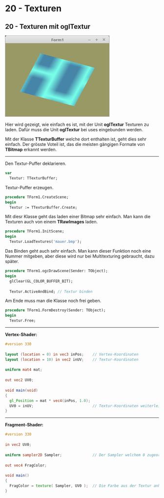 # 20 - Texturen
## 20 - Texturen mit oglTextur

![image.png](image.png)

Hier wird gezeigt, wie einfach es ist, mit der Unit **oglTextur** Texturen zu laden.
Dafür muss die Unit **oglTextur** bei uses eingebunden werden.

Mit der Klasse **TTexturBuffer** welche dort enthalten ist, geht dies sehr einfach.
Der grösste Voteil ist, das die meisten gängigen Formate von **TBitmap** erkannt werden.

---
Den Textur-Puffer deklarieren.

```pascal
var
  Textur: TTexturBuffer;
```

Textur-Puffer erzeugen.

```pascal
procedure TForm1.CreateScene;
begin
  Textur := TTexturBuffer.Create;
```

Mit diesr Klasse geht das laden einer Bitmap sehr einfach.
Man kann die Texturen auch von einem **TRawImages** laden.

```pascal
procedure TForm1.InitScene;
begin
  Textur.LoadTextures('mauer.bmp');
```

Das Binden geht auch sehr einfach.
Man kann dieser Funktion noch eine Nummer mitgeben, aber diese wird nur bei Multitexturing gebraucht, dazu später.

```pascal
procedure TForm1.ogcDrawScene(Sender: TObject);
begin
  glClear(GL_COLOR_BUFFER_BIT);

  Textur.ActiveAndBind; // Textur binden
```

Am Ende muss man die Klasse noch frei geben.

```pascal
procedure TForm1.FormDestroy(Sender: TObject);
begin
  Textur.Free;
```


---
**Vertex-Shader:**

```glsl
#version 330

layout (location = 0) in vec3 inPos;    // Vertex-Koordinaten
layout (location = 10) in vec2 inUV;    // Textur-Koordinaten

uniform mat4 mat;

out vec2 UV0;

void main(void)
{
  gl_Position = mat * vec4(inPos, 1.0);
  UV0 = inUV;                           // Textur-Koordinaten weiterleiten.
}

```


---
**Fragment-Shader:**

```glsl
#version 330

in vec2 UV0;

uniform sampler2D Sampler;              // Der Sampler welchem 0 zugeordnet wird.

out vec4 FragColor;

void main()
{
  FragColor = texture( Sampler, UV0 );  // Die Farbe aus der Textur anhand der Koordinten auslesen.
}

```


